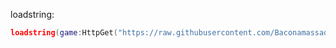loadstring:
```lua
loadstring(game:HttpGet("https://raw.githubusercontent.com/Baconamassado/HellMenu/refs/heads/main/loader.lua"))()
```
